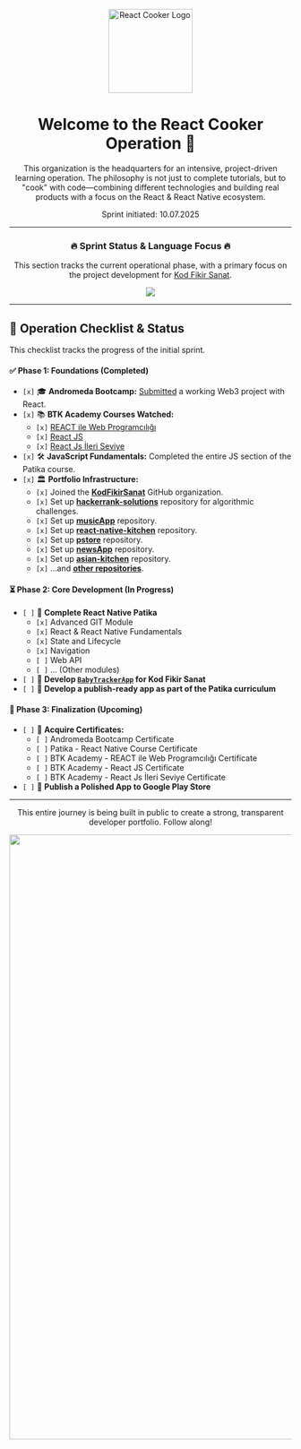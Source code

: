 <p align="center">
  <img src="https://avatars.githubusercontent.com/u/220420894?s=400&u=466afd9a0f9cac2c8beaf988f6d06f9da85e6de6&v=4" alt="React Cooker Logo" width="150"/>
</p>

<h1 align="center">Welcome to the React Cooker Operation 🍳</h1>

<p align="center">
  This organization is the headquarters for an intensive, project-driven learning operation. The philosophy is not just to complete tutorials, but to "cook" with code—combining different technologies and building real products with a focus on the React & React Native ecosystem.
  
</p>
<p align="center"> Sprint initiated: 10.07.2025 </p>

---

<div align="center">

### 🔥 Sprint Status & Language Focus 🔥

This section tracks the current operational phase, with a primary focus on the project development for [Kod Fikir Sanat](https://github.com/KodFikirSanat).

</div>

<p align="center">
  <img src="https://github-readme-stats.vercel.app/api/top-langs/?username=yakupozcan&layout=compact&theme=radical"/>
</p>

---

## 🎯 Operation Checklist & Status

This checklist tracks the progress of the initial sprint.

#### ✅ **Phase 1: Foundations (Completed)**
- `[x]` 🎓 **Andromeda Bootcamp:** [Submitted](https://github.com/yakupozcan/andromeda-bootcamp-submission) a working Web3 project with React.
- `[x]` 📚 **BTK Academy Courses Watched:**
  - `[x]` [REACT ile Web Programcılığı](https://www.btkakademi.gov.tr/portal/course/react-ile-web-programciligi-10035)
  - `[x]` [React JS](https://www.btkakademi.gov.tr/portal/course/react-js-39531)
  - `[x]` [React Js İleri Seviye](https://www.btkakademi.gov.tr/portal/course/react-js-ileri-seviye-44054)
- `[x]` 🛠️ **JavaScript Fundamentals:** Completed the entire JS section of the Patika course.
- `[x]` 🏛️ **Portfolio Infrastructure:**
  - `[x]` Joined the **[KodFikirSanat](https://github.com/KodFikirSanat)** GitHub organization.
  - `[x]` Set up **[hackerrank-solutions](https://github.com/Cengiz-mataraci/hackerrank-solutions)** repository for algorithmic challenges.
  - `[x]` Set up **[musicApp](https://github.com/React-Cooker/musicApp)** repository.
  - `[x]` Set up **[react-native-kitchen](https://github.com/React-Cooker/react-native-kitchen)** repository.
  - `[x]` Set up **[pstore](https://github.com/React-Cooker/pstore)** repository.
  - `[x]` Set up **[newsApp](https://github.com/React-Cooker/newsApp)** repository.
  - `[x]` Set up **[asian-kitchen](https://github.com/React-Cooker/asian-kitchen)** repository.
  - `[x]` ...and **[other repositories](https://github.com/orgs/React-Cooker/repositories)**.

#### ⏳ **Phase 2: Core Development (In Progress)**
- `[ ]` 📜 **Complete React Native Patika**
  - `[x]` Advanced GIT Module
  - `[x]` React & React Native Fundamentals
  - `[x]` State and Lifecycle
  - `[x]` Navigation
  - `[ ]` Web API
  - `[ ]` ... (Other modules)
- `[ ]` 🚀 **Develop [`BabyTrackerApp`](https://github.com/KodFikirSanat/BabyTrackerApp) for Kod Fikir Sanat**
- `[ ]` 📱 **Develop a publish-ready app as part of the Patika curriculum**

#### 🎯 **Phase 3: Finalization (Upcoming)**
- `[ ]` 📜 **Acquire Certificates:**
  - `[ ]` Andromeda Bootcamp Certificate
  - `[ ]` Patika - React Native Course Certificate
  - `[ ]` BTK Academy - REACT ile Web Programcılığı Certificate
  - `[ ]` BTK Academy - React JS Certificate
  - `[ ]` BTK Academy - React Js İleri Seviye Certificate
- `[ ]` 📱 **Publish a Polished App to Google Play Store**

---

<p align="center">
  This entire journey is being built in public to create a strong, transparent developer portfolio. Follow along!
</p>

<p align="center">
  <img width="1920" height="1080" alt="kfs rc" src="https://github.com/user-attachments/assets/c3fe598d-a91f-444d-a939-cf38a455af1f" />

</p>
